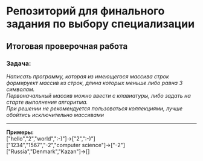 # Репозиторий для финального задания по выбору специализации
## Итоговая проверочная работа
### Задача:
*Написать программу, которая из имеющегося массива строк формируект массив из строк, 
длина которых меньше либо равна 3 символам.  
Первоначальный массив можно ввести с клавиатуры, либо задать на старте выполнения алгоритма.  
При решении не рекомендуется пользоваться коллекциями, лучше обойтись исключительно массивами*
___
**Примеры:**  
["hello","2","world",":-)"]->["2",":-)"]  
["1234","1567","-2","computer science"]->["-2"]  
["Russia","Denmark","Kazan"]->[]  
